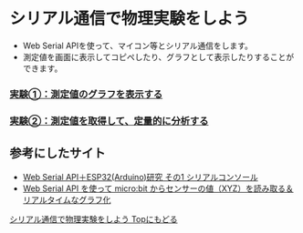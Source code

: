 # シリアル通信で物理実験をしよう

* Web Serial APIを使って、マイコン等とシリアル通信をします。
* 測定値を画面に表示してコピペしたり、グラフとして表示したりすることができます。

### [実験①：測定値のグラフを表示する](https://phys-ken.github.io/webserial_app/graphapp.html)

### [実験②：測定値を取得して、定量的に分析する](https://phys-ken.github.io/webserial_app/valueapp.html)



## 参考にしたサイト
* [Web Serial API＋ESP32(Arduino)研究 その1 シリアルコンソール](https://lang-ship.com/blog/work/web-serial-api-esp32-01-console/)
* [Web Serial API を使って micro:bit からセンサーの値（XYZ）を読み取る＆リアルタイムなグラフ化](https://qiita.com/youtoy/items/6394a5570ddd54a2ce87)

[シリアル通信で物理実験をしよう Topにもどる](https://phys-ken.github.io/webserial_app
)